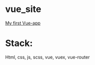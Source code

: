 # vue_site

[My first Vue-app](https://dmitriy-lab.github.io/Vue_site/dist/)

# Stack:
Html, css, js, scss, vue, vuex, vue-router


